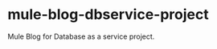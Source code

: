 mule-blog-dbservice-project
===========================

Mule Blog for Database as a service project.
